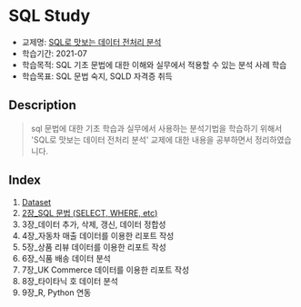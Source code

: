 # SQL Study
- 교제명: [SQL로 맛보는 데이터 전처리 분석](https://book.naver.com/bookdb/book_detail.nhn?bid=16214392)
- 학습기간: 2021-07
- 학습목적: SQL 기초 문법에 대한 이해와 실무에서 적용할 수 있는 분석 사례 학습
- 학습목표: SQL 문법 숙지, SQLD 자격증 취득



## Description

> sql 문법에 대한 기초 학습과 실무에서 사용하는 분석기법을 학습하기 위해서 'SQL로 맛보는 데이터 전처리 분석' 교제에 대한 내용을 공부하면서 정리하였습니다.



## Index

1. [Dataset](https://github.com/kdragonkorea/sql_analysis_study/tree/main/00_dataset)
2. [2장_SQL 문법 (SELECT, WHERE, etc)](https://github.com/kdragonkorea/sql_analysis_study/tree/main/01_2%EC%9E%A5_SQL%20%EB%AC%B8%EB%B2%95)
3. 3장_데이터 추가, 삭제, 갱신, 데이터 정합성
4. 4장_자동차 매출 데이터를 이용한 리포트 작성
5. 5장_상품 리뷰 데이터를 이용한 리포트 작성
6. 6장_식품 배송 데이터 분석
7. 7장_UK Commerce 데이터를 이용한 리포트 작성
8. 8장_타이타닉 호 데이터 분석
9. 9장_R, Python 연동



